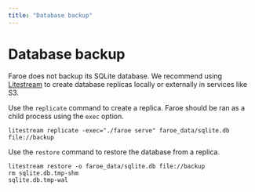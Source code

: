 ```yaml
---
title: "Database backup"
---
```


# Database backup

Faroe does not backup its SQLite database. We recommend using [Litestream](https://litestream.io) to create database replicas locally or externally in services like S3.

Use the `replicate` command to create a replica. Faroe should be ran as a child process using the `exec` option.

```
litestream replicate -exec="./faroe serve" faroe_data/sqlite.db file://backup
```

Use the `restore` command to restore the database from a replica.

```
litestream restore -o faroe_data/sqlite.db file://backup 
rm sqlite.db.tmp-shm
sqlite.db.tmp-wal
```